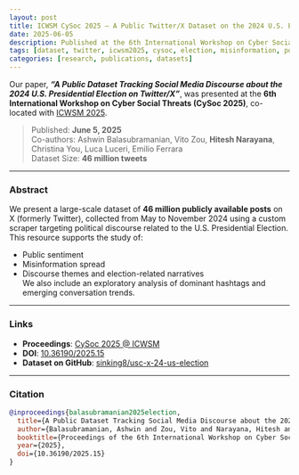 ```yaml
---
layout: post
title: ICWSM CySoc 2025 – A Public Twitter/X Dataset on the 2024 U.S. Election
date: 2025-06-05
description: Published at the 6th International Workshop on Cyber Social Threats (CySoc 2025), this paper introduces a dataset of 46M tweets on U.S. election discourse.
tags: [dataset, twitter, icwsm2025, cysoc, election, misinformation, political-discourse]
categories: [research, publications, datasets]
---
```


Our paper,
_**“A Public Dataset Tracking Social Media Discourse about the 2024 U.S. Presidential Election on Twitter/X”**_, was
presented at the **6th International Workshop on Cyber Social Threats (CySoc 2025)**, co-located
with [ICWSM 2025](https://aaai.org/icwsm2025/).

> Published: **June 5, 2025**  
> Co-authors: Ashwin Balasubramanian, Vito Zou, **Hitesh Narayana**, Christina You, Luca Luceri, Emilio Ferrara  
> Dataset Size: **46 million tweets**

---

### Abstract

We present a large-scale dataset of **46 million publicly available posts** on X (formerly Twitter), collected from May
to November 2024 using a custom scraper targeting political discourse related to the U.S. Presidential Election.  
This resource supports the study of:

- Public sentiment
- Misinformation spread
- Discourse themes and election-related narratives  
  We also include an exploratory analysis of dominant hashtags and emerging conversation trends.

---

### Links

- **Proceedings**: [CySoc 2025 @ ICWSM](https://aaai.org/icwsm2025/)
- **DOI**: [10.36190/2025.15](https://doi.org/10.36190/2025.15)
- **Dataset on GitHub**: [sinking8/usc-x-24-us-election](https://github.com/sinking8/usc-x-24-us-election)

---

### Citation

```bibtex
@inproceedings{balasubramanian2025election,
  title={A Public Dataset Tracking Social Media Discourse about the 2024 U.S. Presidential Election on Twitter/X},
  author={Balasubramanian, Ashwin and Zou, Vito and Narayana, Hitesh and You, Christina and Luceri, Luca and Ferrara, Emilio},
  booktitle={Proceedings of the 6th International Workshop on Cyber Social Threats (CySoc) at ICWSM},
  year={2025},
  doi={10.36190/2025.15}
}
```
